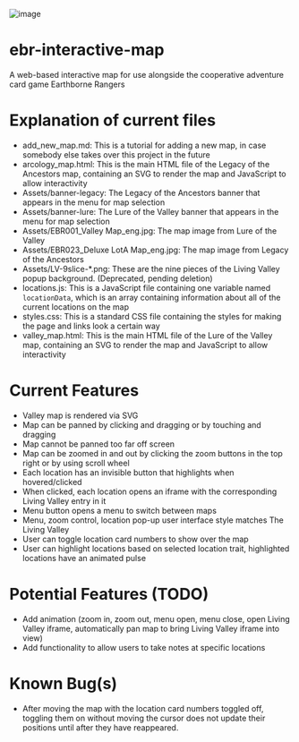![image](https://github.com/user-attachments/assets/e416d7f3-f88b-4f12-ae41-f51b525be12d)

# ebr-interactive-map
A web-based interactive map for use alongside the cooperative adventure card game Earthborne Rangers

# Explanation of current files
* add_new_map.md: This is a tutorial for adding a new map, in case somebody else takes over this project in the future
* arcology_map.html: This is the main HTML file of the Legacy of the Ancestors map, containing an SVG to render the map and JavaScript to allow interactivity
* Assets/banner-legacy: The Legacy of the Ancestors banner that appears in the menu for map selection
* Assets/banner-lure: The Lure of the Valley banner that appears in the menu for map selection
* Assets/EBR001_Valley Map_eng.jpg: The map image from Lure of the Valley
* Assets/EBR023_Deluxe LotA Map_eng.jpg: The map image from Legacy of the Ancestors
* Assets/LV-9slice-*.png: These are the nine pieces of the Living Valley popup background. (Deprecated, pending deletion)
* locations.js: This is a JavaScript file containing one variable named `locationData`, which is an array containing information about all of the current locations on the map
* styles.css: This is a standard CSS file containing the styles for making the page and links look a certain way
* valley_map.html: This is the main HTML file of the Lure of the Valley map, containing an SVG to render the map and JavaScript to allow interactivity

# Current Features
* Valley map is rendered via SVG
* Map can be panned by clicking and dragging or by touching and dragging
* Map cannot be panned too far off screen
* Map can be zoomed in and out by clicking the zoom buttons in the top right or by using scroll wheel
* Each location has an invisible button that highlights when hovered/clicked
* When clicked, each location opens an iframe with the corresponding Living Valley entry in it
* Menu button opens a menu to switch between maps
* Menu, zoom control, location pop-up user interface style matches The Living Valley
* User can toggle location card numbers to show over the map
* User can highlight locations based on selected location trait, highlighted locations have an animated pulse

# Potential Features (TODO)
* Add animation (zoom in, zoom out, menu open, menu close, open Living Valley iframe, automatically pan map to bring Living Valley iframe into view)
* Add functionality to allow users to take notes at specific locations

# Known Bug(s)
* After moving the map with the location card numbers toggled off, toggling them on without moving the cursor does not update their positions until after they have reappeared.
